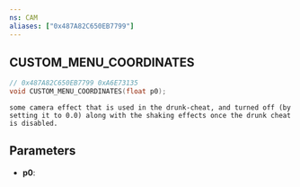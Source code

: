 ```yaml
---
ns: CAM
aliases: ["0x487A82C650EB7799"]
---
```

## CUSTOM_MENU_COORDINATES

```c
// 0x487A82C650EB7799 0xA6E73135
void CUSTOM_MENU_COORDINATES(float p0);
```

```
some camera effect that is used in the drunk-cheat, and turned off (by setting it to 0.0) along with the shaking effects once the drunk cheat is disabled.  
```

## Parameters
* **p0**: 

